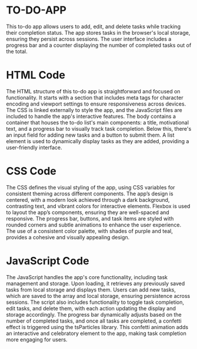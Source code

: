 # TO-DO-APP
This to-do app allows users to add, edit, and delete tasks while tracking their completion status. The app stores tasks in the browser's local storage, ensuring they persist across sessions. The user interface includes a progress bar and a counter displaying the number of completed tasks out of the total.

# HTML Code 
The HTML structure of this to-do app is straightforward and focused on functionality. It starts with a <head> section that includes meta tags for character encoding and viewport settings to ensure responsiveness across devices. The CSS is linked externally to style the app, and the JavaScript files are included to handle the app's interactive features. The body contains a container that houses the to-do list's main components: a title, motivational text, and a progress bar to visually track task completion. Below this, there's an input field for adding new tasks and a button to submit them. A list element is used to dynamically display tasks as they are added, providing a user-friendly interface.

# CSS Code 
The CSS defines the visual styling of the app, using CSS variables for consistent theming across different components. The app’s design is centered, with a modern look achieved through a dark background, contrasting text, and vibrant colors for interactive elements. Flexbox is used to layout the app’s components, ensuring they are well-spaced and responsive. The progress bar, buttons, and task items are styled with rounded corners and subtle animations to enhance the user experience. The use of a consistent color palette, with shades of purple and teal, provides a cohesive and visually appealing design.

# JavaScript Code 
The JavaScript handles the app's core functionality, including task management and storage. Upon loading, it retrieves any previously saved tasks from local storage and displays them. Users can add new tasks, which are saved to the array and local storage, ensuring persistence across sessions. The script also includes functionality to toggle task completion, edit tasks, and delete them, with each action updating the display and storage accordingly. The progress bar dynamically adjusts based on the number of completed tasks, and once all tasks are completed, a confetti effect is triggered using the tsParticles library. This confetti animation adds an interactive and celebratory element to the app, making task completion more engaging for users.
